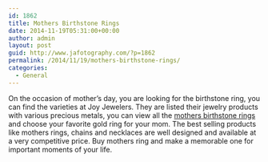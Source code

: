 ```yaml
---
id: 1862
title: Mothers Birthstone Rings
date: 2014-11-19T05:31:00+00:00
author: admin
layout: post
guid: http://www.jafotography.com/?p=1862
permalink: /2014/11/19/mothers-birthstone-rings/
categories:
  - General
---
```

On the occasion of mother&#8217;s day, you are looking for the birthstone ring, you can find the varieties at Joy Jewelers. They are listed their jewelry products with various precious metals, you can view all the [mothers birthstone rings](http://www.joyjewelers.com/modules/mothers/) and choose your favorite gold ring for your mom. The best selling products like mothers rings, chains and necklaces are well designed and available at a very competitive price. Buy mothers ring and make a memorable one for important moments of your life.